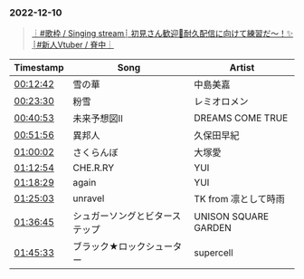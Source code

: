 ### 2022-12-10
> [┊#歌枠 / Singing stream┊ 初見さん歓迎🤍耐久配信に向けて練習だ～！✨ ┊#新人Vtuber / 脊中┊](https://www.youtube.com/watch?v=UcrwAssmtMg)

| Timestamp | Song | Artist |
| --- | --- | --- |
| [00:12:42](https://www.youtube.com/watch?v=UcrwAssmtMg&t=762s) | 雪の華 |  中島美嘉 |
| [00:23:30](https://www.youtube.com/watch?v=UcrwAssmtMg&t=1410s) | 粉雪 |  レミオロメン |
| [00:40:53](https://www.youtube.com/watch?v=UcrwAssmtMg&t=2453s) | 未来予想図II |  DREAMS COME TRUE |
| [00:51:56](https://www.youtube.com/watch?v=UcrwAssmtMg&t=3116s) | 異邦人 |  久保田早紀 |
| [01:00:02](https://www.youtube.com/watch?v=UcrwAssmtMg&t=3602s) | さくらんぼ |  大塚愛 |
| [01:12:54](https://www.youtube.com/watch?v=UcrwAssmtMg&t=4374s) | CHE.R.RY |  YUI |
| [01:18:29](https://www.youtube.com/watch?v=UcrwAssmtMg&t=4709s) | again |  YUI |
| [01:25:03](https://www.youtube.com/watch?v=UcrwAssmtMg&t=5103s) | unravel |  TK from 凛として時雨 |
| [01:36:45](https://www.youtube.com/watch?v=UcrwAssmtMg&t=5805s) | シュガーソングとビターステップ |  UNISON SQUARE GARDEN |
| [01:45:33](https://www.youtube.com/watch?v=UcrwAssmtMg&t=6333s) | ブラック★ロックシューター |  supercell |
